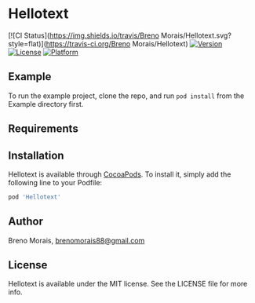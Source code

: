 # Hellotext

[![CI Status](https://img.shields.io/travis/Breno Morais/Hellotext.svg?style=flat)](https://travis-ci.org/Breno Morais/Hellotext)
[![Version](https://img.shields.io/cocoapods/v/Hellotext.svg?style=flat)](https://cocoapods.org/pods/Hellotext)
[![License](https://img.shields.io/cocoapods/l/Hellotext.svg?style=flat)](https://cocoapods.org/pods/Hellotext)
[![Platform](https://img.shields.io/cocoapods/p/Hellotext.svg?style=flat)](https://cocoapods.org/pods/Hellotext)

## Example

To run the example project, clone the repo, and run `pod install` from the Example directory first.

## Requirements

## Installation

Hellotext is available through [CocoaPods](https://cocoapods.org). To install
it, simply add the following line to your Podfile:

```ruby
pod 'Hellotext'
```

## Author

Breno Morais, brenomorais88@gmail.com

## License

Hellotext is available under the MIT license. See the LICENSE file for more info.
